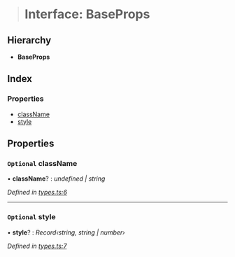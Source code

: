 > # Interface: BaseProps

## Hierarchy

* **BaseProps**

## Index

### Properties

* [className](_types_.baseprops.md#optional-classname)
* [style](_types_.baseprops.md#optional-style)

## Properties

### `Optional` className

• **className**? : *undefined | string*

*Defined in [types.ts:6](https://github.com/polkadot-js/ui/blob/b548b23/packages/react-qr/src/types.ts#L6)*

___

### `Optional` style

• **style**? : *Record‹string, string | number›*

*Defined in [types.ts:7](https://github.com/polkadot-js/ui/blob/b548b23/packages/react-qr/src/types.ts#L7)*